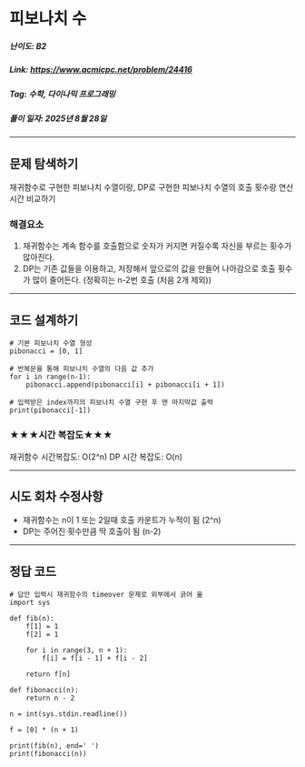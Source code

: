 # 피보나치 수
##### 난이도: ***B2***
##### Link: https://www.acmicpc.net/problem/24416
##### Tag:  수학, 다이나믹 프로그래밍
##### 풀이 일자: 2025년 8월 28일
***
## 문제 탐색하기
재귀함수로 구현한 피보나치 수열이랑, DP로 구현한 피보나치 수열의
호출 횟수랑 연산 시간 비교하기

### 해결요소
1. 재귀함수는 계속 함수를 호출함으로 숫자가 커지면 커질수록 자신을 부르는 횟수가 많아진다.
2. DP는 기존 값들을 이용하고, 저장해서 앞으로의 값을 만들어 나아감으로 호출 횟수가 많이 줄어든다.
(정확히는 n-2번 호출 (처음 2개 제외))
***
## 코드 설계하기
```
# 기본 피보나치 수열 형성
pibonacci = [0, 1]

# 반복문을 통해 피보나치 수열의 다음 값 추가
for i in range(n-1):
    pibonacci.append(pibonacci[i] + pibonacci[i + 1])

# 입력받은 index까지의 피보나치 수열 구현 후 맨 마지막값 출력
print(pibonacci[-1])
```
### ★★★시간 복잡도★★★
재귀함수 시간복잡도: O(2^n)
     DP 시간 복잡도: O(n)
***
## 시도 회차 수정사항
- 재귀함수는 n이 1 또는 2일때 호출 카운트가 누적이 됨 (2^n)
- DP는 주어진 횟수만큼 딱 호출이 됨 (n-2)
***
## 정답 코드
```
# 답안 입력시 재귀함수의 timeover 문제로 외부에서 긁어 옮
import sys

def fib(n):
    f[1] = 1
    f[2] = 1

    for i in range(3, n + 1):
        f[i] = f[i - 1] + f[i - 2]

    return f[n]

def fibonacci(n):
    return n - 2

n = int(sys.stdin.readline())

f = [0] * (n + 1)

print(fib(n), end=' ')
print(fibonacci(n))
```